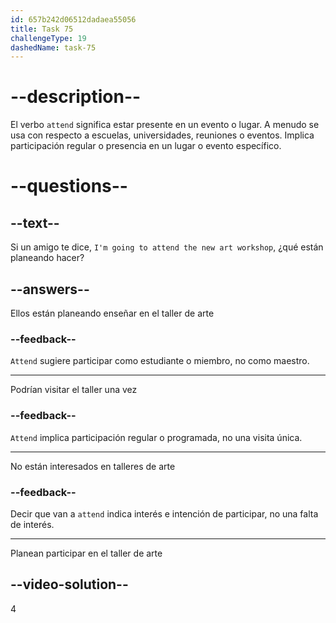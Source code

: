 ```yaml
---
id: 657b242d06512dadaea55056
title: Task 75
challengeType: 19
dashedName: task-75
---
```


# --description--

El verbo `attend` significa estar presente en un evento o lugar. A menudo se usa con respecto a escuelas, universidades, reuniones o eventos. Implica participación regular o presencia en un lugar o evento específico.

# --questions--

## --text--

Si un amigo te dice, `I'm going to attend the new art workshop`, ¿qué están planeando hacer?

## --answers--

Ellos están planeando enseñar en el taller de arte

### --feedback--

`Attend` sugiere participar como estudiante o miembro, no como maestro.

---

Podrían visitar el taller una vez

### --feedback--

`Attend` implica participación regular o programada, no una visita única.

---

No están interesados en talleres de arte

### --feedback--

Decir que van a `attend` indica interés e intención de participar, no una falta de interés.

---

Planean participar en el taller de arte

## --video-solution--

4
